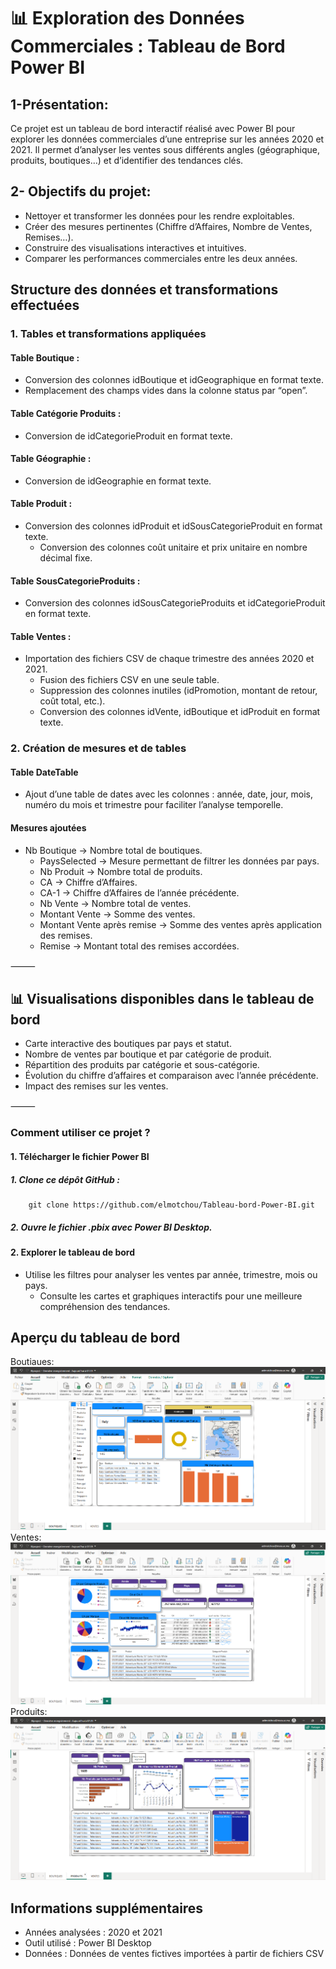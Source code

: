 # 📊 Exploration des Données Commerciales : Tableau de Bord Power BI

## 1-Présentation:
Ce projet est un tableau de bord interactif réalisé avec Power BI pour explorer les données commerciales d’une entreprise sur les années 2020 et 2021. Il permet d’analyser les ventes sous différents angles (géographique, produits, boutiques…) et d’identifier des tendances clés.

## 2- Objectifs du projet:
- Nettoyer et transformer les données pour les rendre exploitables.
- Créer des mesures pertinentes (Chiffre d’Affaires, Nombre de Ventes, Remises…).
- Construire des visualisations interactives et intuitives.
- Comparer les performances commerciales entre les deux années.


## Structure des données et transformations effectuées

### 1. Tables et transformations appliquées

#### Table Boutique :
  - Conversion des colonnes idBoutique et idGeographique en format texte.
  - Remplacement des champs vides dans la colonne status par “open”.

    
#### Table Catégorie Produits :
  - Conversion de idCategorieProduit en format texte.

#### Table Géographie :
  - Conversion de idGeographie en format texte.

#### Table Produit :
  - Conversion des colonnes idProduit et idSousCategorieProduit en format texte.
	- Conversion des colonnes coût unitaire et prix unitaire en nombre décimal fixe.

#### Table SousCategorieProduits :
  - Conversion des colonnes idSousCategorieProduits et idCategorieProduit en format texte.

#### Table Ventes :
  - Importation des fichiers CSV de chaque trimestre des années 2020 et 2021.
	-	Fusion des fichiers CSV en une seule table.
	-	Suppression des colonnes inutiles (idPromotion, montant de retour, coût total, etc.).
	-	Conversion des colonnes idVente, idBoutique et idProduit en format texte.

### 2. Création de mesures et de tables

#### Table DateTable
  -  Ajout d’une table de dates avec les colonnes : année, date, jour, mois, numéro du mois et trimestre pour faciliter l’analyse temporelle.

#### Mesures ajoutées
  - Nb Boutique → Nombre total de boutiques.
	-	PaysSelected → Mesure permettant de filtrer les données par pays.
	-	Nb Produit → Nombre total de produits.
	-	CA → Chiffre d’Affaires.
	-	CA-1 → Chiffre d’Affaires de l’année précédente.
	-	Nb Vente → Nombre total de ventes.
	-	Montant Vente → Somme des ventes.
	-	Montant Vente après remise → Somme des ventes après application des remises.
	-	Remise → Montant total des remises accordées.

⸻

## 📊 Visualisations disponibles dans le tableau de bord

- Carte interactive des boutiques par pays et statut.
- Nombre de ventes par boutique et par catégorie de produit.
- Répartition des produits par catégorie et sous-catégorie.
- Évolution du chiffre d’affaires et comparaison avec l’année précédente.
- Impact des remises sur les ventes.

⸻

### Comment utiliser ce projet ?

#### 1. Télécharger le fichier Power BI
##### 1. Clone ce dépôt GitHub :
        git clone https://github.com/elmotchou/Tableau-bord-Power-BI.git
##### 2. Ouvre le fichier .pbix avec Power BI Desktop.

#### 2. Explorer le tableau de bord
  - Utilise les filtres pour analyser les ventes par année, trimestre, mois ou pays.
	-	Consulte les cartes et graphiques interactifs pour une meilleure compréhension des tendances.
## Aperçu du tableau de bord
Boutiaues:
![texte alternatif](https://github.com/elmotchou/Tableau-bord-Power-BI/blob/main/boutiques.png)
Ventes:
![texte alternatif](https://github.com/elmotchou/Tableau-bord-Power-BI/blob/main/Ventes.png)
Produits:
![texte alternatif](https://github.com/elmotchou/Tableau-bord-Power-BI/blob/main/Produits.png)

## Informations supplémentaires
  - Années analysées : 2020 et 2021
  - Outil utilisé : Power BI Desktop
  - Données : Données de ventes fictives importées à partir de fichiers CSV

